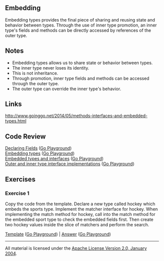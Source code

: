 ## Embedding

Embedding types provides the final piece of sharing and reusing state and behavior between types. Through the use of inner type promotion, an inner type's fields and methods can be directly accessed by references of the outer type.

## Notes

* Embedding types allows us to share state or behavior between types.
* The inner type never loses its identity.
* This is not inheritance.
* Through promotion, inner type fields and methods can be accessed through the outer type.
* The outer type can override the inner type's behavior.

## Links

http://www.goinggo.net/2014/05/methods-interfaces-and-embedded-types.html

## Code Review

[Declaring Fields](example1/example1.go) ([Go Playground](https://play.golang.org/p/P3Ynb7eqBL))  
[Embedding types](example2/example2.go) ([Go Playground](https://play.golang.org/p/QncBd6A5A4))  
[Embedded types and interfaces](example3/example3.go) ([Go Playground](https://play.golang.org/p/vMEEJ7rOb4))  
[Outer and inner type interface implementations](example4/example4.go) ([Go Playground](https://play.golang.org/p/je8_2_Wny-))

## Exercises

### Exercise 1

Copy the code from the template. Declare a new type called hockey which embeds the sports type. Implement the matcher interface for hockey. When implementing the match method for hockey, call into the match method for the embedded sport type to check the embedded fields first. Then create two hockey values inside the slice of matchers and perform the search.

[Template](exercises/template1/template1.go) ([Go Playground](https://play.golang.org/p/e8Yz-hmypo)) | 
[Answer](exercises/exercise1/exercise1.go) ([Go Playground](https://play.golang.org/p/v6vjpkyBdN))
___
All material is licensed under the [Apache License Version 2.0, January 2004](http://www.apache.org/licenses/LICENSE-2.0).
